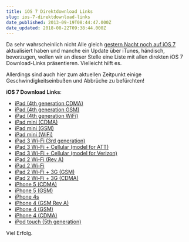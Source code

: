 ```yaml
---
title: iOS 7 Direktdownload Links
slug: ios-7-direktdownload-links
date_published: 2013-09-19T08:44:47.000Z
date_updated: 2018-08-22T09:38:44.000Z
---
```


Da sehr wahrscheinlich nicht Alle gleich [gestern Nacht noch auf iOS 7](__GHOST_URL__/ios-7-ist-da/) aktualisiert haben und manche ein Update über iTunes, händisch, bevorzugen, wollen wir an dieser Stelle eine Liste mit allen direkten iOS 7 Download-Links präsentieren. Vielleicht hilft es. 

Allerdings sind auch hier zum aktuellen Zeitpunkt einige Geschwindigkeitseinbußen und Abbrüche zu befürchten!

**iOS 7 Download Links**:

- [iPad (4th generation CDMA)](http://appldnld.apple.com/iOS7/091-9461.20130918.Bqjnt/iPad3,6_7.0_11A465_Restore.ipsw)
- [iPad (4th generation GSM)](http://appldnld.apple.com/iOS7/091-9479.20130918.grt5t/iPad3,5_7.0_11A465_Restore.ipsw)
- [iPad (4th generation WiFi)](http://appldnld.apple.com/iOS7/091-9465.20130918.OBH6T/iPad3,4_7.0_11A465_Restore.ipsw)
- [iPad mini (CDMA)](http://appldnld.apple.com/iOS7/091-9460.20130918.re34f/iPad2,7_7.0_11A465_Restore.ipsw)
- [iPad mini (GSM)](http://appldnld.apple.com/iOS7/091-9470.20130918.vvn4r/iPad2,6_7.0_11A465_Restore.ipsw)
- [iPad mini (WiFi)](http://appldnld.apple.com/iOS7/091-9466.20130918.F9UYG/iPad2,5_7.0_11A465_Restore.ipsw)
- [iPad 3 Wi-Fi (3rd generation)](http://appldnld.apple.com/iOS7/091-9480.20130918.Qvy54/iPad3,1_7.0_11A465_Restore.ipsw)
- [iPad 3 Wi-Fi + Cellular (model for ATT)](http://appldnld.apple.com/iOS7/091-9467.20130918.GT54R/iPad3,2_7.0_11A465_Restore.ipsw)
- [iPad 3 Wi-Fi + Cellular (model for Verizon)](http://appldnld.apple.com/iOS7/091-9483.20130918.AOc12/iPad3,3_7.0_11A465_Restore.ipsw)
- [iPad 2 Wi-Fi (Rev A)](http://appldnld.apple.com/iOS7/091-9487.20130918.u45rf/iPad2,4_7.0_11A465_Restore.ipsw)
- [iPad 2 Wi-Fi](http://appldnld.apple.com/iOS7/091-9464.20130918.jozAF/iPad2,1_7.0_11A465_Restore.ipsw)
- [iPad 2 Wi-Fi + 3G (GSM)](http://appldnld.apple.com/iOS7/091-9472.20130918.Ew3Qs/iPad2,2_7.0_11A465_Restore.ipsw)
- [iPad 2 Wi-Fi + 3G (CDMA)](http://appldnld.apple.com/iOS7/091-9471.20130918.Sin12/iPad2,3_7.0_11A465_Restore.ipsw)
- [iPhone 5 (CDMA)](http://appldnld.apple.com/iOS7/091-9475.20130918.9Fu45/iPhone5,2_7.0_11A465_Restore.ipsw)
- [iPhone 5 (GSM)](http://appldnld.apple.com/iOS7/091-9495.20130918.FuFu4/iPhone5,1_7.0_11A465_Restore.ipsw)
- [iPhone 4s](http://appldnld.apple.com/iOS7/091-9486.20130918.V5WIX/iPhone4,1_7.0_11A465_Restore.ipsw)
- [iPhone 4 (GSM Rev A)](http://appldnld.apple.com/iOS7/091-9469.20130918.XXW3g/iPhone3,2_7.0_11A465_Restore.ipsw)
- [iPhone 4 (GSM)](http://appldnld.apple.com/iOS7/091-9485.20130918.Xa98u/iPhone3,1_7.0_11A465_Restore.ipsw)
- [iPhone 4 (CDMA)](http://appldnld.apple.com/iOS7/091-9459.20130918.Fre43/iPhone3,3_7.0_11A465_Restore.ipsw)
- [iPod touch (5th generation)](http://appldnld.apple.com/iOS7/091-9476.20130918.jVRTr/iPod5,1_7.0_11A465_Restore.ipsw)

Viel Erfolg.

